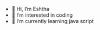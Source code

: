 - 👋 Hi, I’m Eshtha
- 👀 I’m interested in coding
- 🌱 I’m currently learning java script

<!---
Eshtha/Eshtha is a ✨ special ✨ repository because its `README.md` (this file) appears on your GitHub profile.
You can click the Preview link to take a look at your changes.
--->
